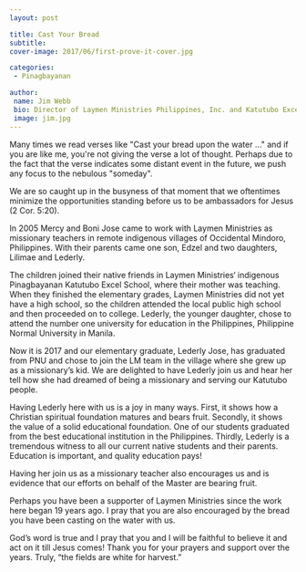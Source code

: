 ```yaml
---
layout: post

title: Cast Your Bread
subtitle:
cover-image: 2017/06/first-prove-it-cover.jpg

categories:
 - Pinagbayanan

author:
 name: Jim Webb
 bio: Director of Laymen Ministries Philippines, Inc. and Katutubo Excel Schools, Inc.
 image: jim.jpg
---
```


Many times we read verses like "Cast your bread upon the water ..." and if you are like me, you're not giving the verse a lot of thought. Perhaps due to the fact that the verse indicates some distant event in the future, we push any focus to the nebulous "someday".

We are so caught up in the busyness of that moment that we oftentimes minimize the opportunities standing before us to be ambassadors for Jesus (2 Cor. 5:20).

In 2005 Mercy and Boni Jose came to work with Laymen Ministries as missionary teachers in remote indigenous villages of Occidental Mindoro, Philippines. With their parents came one son, Edzel and two daughters, Lilimae and Lederly.

The children joined their native friends in Laymen Ministries‘ indigenous Pinagbayanan Katutubo Excel School, where their mother was teaching. When they finished the elementary grades, Laymen Ministries did not yet have a high school, so the children attended the local public high school and then proceeded on to college. Lederly, the younger daughter, chose to attend the number one university for education in the Philippines, Philippine Normal University in Manila.

Now it is 2017 and our elementary graduate, Lederly Jose, has graduated from PNU and chose to join the LM team in the village where she grew up as a missionary’s kid. We are delighted to have Lederly join us and hear her tell how she had dreamed of being a missionary and serving our Katutubo people.

Having Lederly here with us is a joy in many ways. First, it shows how a Christian spiritual foundation matures and bears fruit. Secondly, it shows the value of a solid educational foundation. One of our students graduated from the best educational institution in the Philippines. Thirdly, Lederly is a tremendous witness to all our current native students and their parents. Education is important, and quality education pays!

Having her join us as a missionary teacher also encourages us and is evidence that our efforts on behalf of the Master are bearing fruit.

Perhaps you have been a supporter of Laymen Ministries since the work here began 19 years ago. I pray that you are also encouraged by the bread you have been casting on the water with us.

God’s word is true and I pray that you and I will be faithful to believe it and act on it till Jesus comes! Thank you for your prayers and support over the years. Truly, “the fields are white for harvest.”


